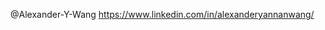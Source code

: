 @Alexander-Y-Wang
https://www.linkedin.com/in/alexanderyannanwang/
<!---
Alexander-Y-Wang/Alexander-Y-Wang is a ✨ special ✨ repository because its `README.md` (this file) appears on your GitHub profile.
You can click the Preview link to take a look at your changes.
--->
